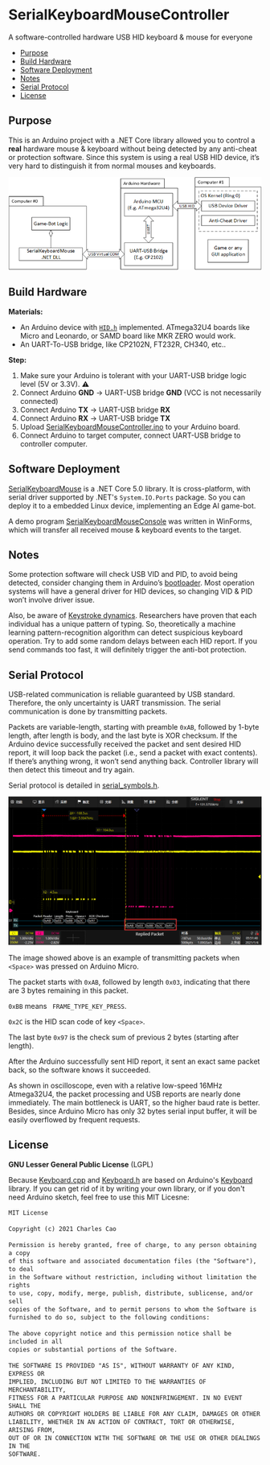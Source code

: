 # SerialKeyboardMouseController
A software-controlled hardware USB HID keyboard &amp; mouse for everyone

* [Purpose](#purpose)
* [Build Hardware](#build-hardware)
* [Software Deployment](#software-deployment)
* [Notes](#notes)
* [Serial Protocol](#serial-protocol)
* [License](#license)

## Purpose
This is an Arduino project with a .NET Core library allowed you to control a **real** hardware mouse &amp; keyboard without being detected by any anti-cheat or protection software. Since this system is using a real USB HID device, it’s very hard to distinguish it from normal mouses and keyboards.

![](https://github.com/charlescao460/SerialKeyboardMouseController/blob/main/Pictures/TypicalApplication.png)

## Build Hardware
**Materials:**

* An Arduino device with [`HID.h`](https://www.arduino.cc/en/Reference/HID) implemented. ATmega32U4 boards like Micro and Leonardo, or SAMD board like MKR ZERO would work.
* An UART-To-USB bridge, like CP2102N, FT232R, CH340, etc..

**Step:**
1. Make sure your Arduino is tolerant with your UART-USB bridge logic level (5V or 3.3V). :warning:
2. Connect Arduino **GND** -> UART-USB bridge **GND** (VCC is not necessarily connected)
3. Connect Arduino **TX** -> UART-USB bridge **RX**
4. Connect Arduino **RX** -> UART-USB bridge **TX**
5. Upload [SerialKeyboardMouseController.ino](https://github.com/charlescao460/SerialKeyboardMouseController/blob/main/SerialKeyboardMouseController/SerialKeyboardMouseController.ino) to your Arduino board.
6. Connect Arduino to target computer, connect UART-USB bridge to controller computer.

## Software Deployment
[SerialKeyboardMouse](https://github.com/charlescao460/SerialKeyboardMouseController/tree/main/SerialKeyboardMouse) is a .NET Core 5.0 library. 
It is cross-platform, with serial driver supported by .NET's `System.IO.Ports` package. So you can deploy it to a embedded Linux device, implementing an Edge AI game-bot.

A demo program [SerialKeyboardMouseConsole](https://github.com/charlescao460/SerialKeyboardMouseController/tree/main/SerialKeyboardMouseConsole) was written in WinForms, 
which will transfer all received mouse & keyboard events to the target.


## Notes
Some protection software will check USB VID and PID, to avoid being detected, consider changing them in Arduino’s [bootloader](https://github.com/arduino/ArduinoCore-avr/tree/master/bootloaders). Most operation systems will have a general driver for HID devices, so changing VID & PID won’t involve driver issue.

Also, be aware of [Keystroke dynamics](https://en.wikipedia.org/wiki/Keystroke_dynamics). Researchers have proven that each individual has a unique pattern of typing. So,  theoretically a machine learning pattern-recognition algorithm can detect suspicious keyboard operation. Try to add some random delays between each HID report. If you send commands too fast, it will definitely trigger the anti-bot protection. 

## Serial Protocol
USB-related communication is reliable guaranteed by USB standard. Therefore, the only uncertainty is UART transmission. The serial communication is done by transmitting packets.

Packets are variable-length, starting with preamble `0xAB`, followed by 1-byte length, after length is body, and the last byte is XOR checksum. If the Arduino device successfully received the packet and sent desired HID report, it will loop back the packet (i.e., send a packet with exact contents). If there’s anything wrong, it won’t send anything back. Controller library will then detect this timeout and try again. 

Serial protocol is detailed in [serial_symbols.h](https://github.com/charlescao460/SerialKeyboardMouseController/blob/main/SerialKeyboardMouseController/serial_symbols.h).

![](https://github.com/charlescao460/SerialKeyboardMouseController/blob/main/Pictures/Oscilloscope.png)

The image showed above is an example of transmitting packets when `<Space>` was pressed on Arduino Micro.  

The packet starts with `0xAB`, followed by length `0x03`, indicating that there are 3 bytes remaining in this packet. 

`0xBB` means ` FRAME_TYPE_KEY_PRESS`. 

`0x2C` is the HID scan code of key `<Space>`. 

The last byte `0x97` is the check sum of previous 2 bytes (starting after length). 

After the Arduino successfully sent HID report, it sent an exact same packet back, so the software knows it succeeded. 

As shown in oscilloscope, even with a relative low-speed 16MHz Atmega32U4, the packet processing and USB reports are nearly done immediately. The main bottleneck is UART, so the higher baud rate is better. Besides, since Arduino Micro has only 32 bytes serial input buffer, it will be easily overflowed by frequent requests. 



## License
**GNU Lesser General Public License** (LGPL)

Because [Keyboard.cpp](https://github.com/charlescao460/SerialKeyboardMouseController/blob/main/SerialKeyboardMouseController/Keyboard.cpp) and [Keyboard.h](https://github.com/charlescao460/SerialKeyboardMouseController/blob/main/SerialKeyboardMouseController/Keyboard.h) are based on Arduino's [Keyboard](https://github.com/arduino-libraries/Keyboard) library. If you can get rid of it by writing your own library, or if you don't need Arduino sketch, feel free to use this MIT Licesne:
```text
MIT License

Copyright (c) 2021 Charles Cao

Permission is hereby granted, free of charge, to any person obtaining a copy
of this software and associated documentation files (the "Software"), to deal
in the Software without restriction, including without limitation the rights
to use, copy, modify, merge, publish, distribute, sublicense, and/or sell
copies of the Software, and to permit persons to whom the Software is
furnished to do so, subject to the following conditions:

The above copyright notice and this permission notice shall be included in all
copies or substantial portions of the Software.

THE SOFTWARE IS PROVIDED "AS IS", WITHOUT WARRANTY OF ANY KIND, EXPRESS OR
IMPLIED, INCLUDING BUT NOT LIMITED TO THE WARRANTIES OF MERCHANTABILITY,
FITNESS FOR A PARTICULAR PURPOSE AND NONINFRINGEMENT. IN NO EVENT SHALL THE
AUTHORS OR COPYRIGHT HOLDERS BE LIABLE FOR ANY CLAIM, DAMAGES OR OTHER
LIABILITY, WHETHER IN AN ACTION OF CONTRACT, TORT OR OTHERWISE, ARISING FROM,
OUT OF OR IN CONNECTION WITH THE SOFTWARE OR THE USE OR OTHER DEALINGS IN THE
SOFTWARE.
```
